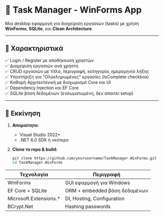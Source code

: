 # 📝 Task Manager - WinForms App

Μια desktop εφαρμογή για διαχείριση εργασιών (tasks) με χρήση **WinForms**, **SQLite**, και **Clean Architecture**.

---

## 📌 Χαρακτηριστικά

✅ Login / Register με αποθήκευση χρηστών  
✅ Διαχείριση εργασιών ανά χρήστη  
✅ CRUD εργασιών με τίτλο, περιγραφή, κατηγορία, ημερομηνία λήξης  
✅ Υποστήριξη για "Ολοκληρωμένες" εργασίες (IsComplete checkbox)  
✅ Καθαρή Αρχιτεκτονική με διαχωρισμό Core και UI  
✅ Dependency Injection και EF Core  
✅ SQLite βάση δεδομένων (ενσωματωμένη, δεν απαιτεί setup)

---

## 🚀 Εκκίνηση

1. **Απαραίτητο:**  
   - Visual Studio 2022+  
   - .NET 6.0 SDK ή νεότερο  

2. **Clone το repo & build:**  
   ```bash
   git clone https://github.com/yourusername/TaskManager.WinForms.git
   cd TaskManager.WinForms

| Τεχνολογία              | Περιγραφή                     |
| ----------------------- | ----------------------------- |
| WinForms                | GUI εφαρμογή για Windows      |
| EF Core + SQLite        | ORM + embedded βάση δεδομένων |
| Microsoft.Extensions.\* | DI, Hosting, Configuration    |
| BCrypt.Net              | Hashing passwords             |
